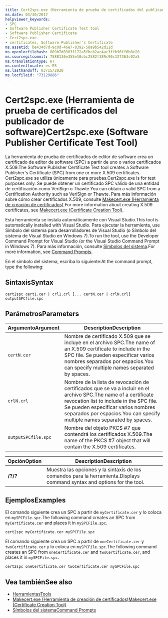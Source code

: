 ```yaml
---
title: Cert2spc.exe (Herramienta de prueba de certificados del publicador de software)
ms.date: 03/30/2017
helpviewer_keywords:
- SPC
- Software Publisher Certificate Test tool
- Software Publisher Certificate
- Cert2spc.exe
- certificates, Software Publisher's Certificate
ms.assetid: be434d7d-9c0d-46e7-8392-58a9b542d11d
ms.openlocfilehash: 809b7d0383f172a5fbcb2ac4ac3ffb96ff0b8e20
ms.sourcegitcommit: 7588136e355e10cbc2582f389c90c127363c02a5
ms.translationtype: HT
ms.contentlocale: es-ES
ms.lasthandoff: 03/15/2020
ms.locfileid: "73129886"
---
```

# <a name="cert2spcexe-software-publisher-certificate-test-tool"></a><span data-ttu-id="28792-102">Cert2spc.exe (Herramienta de prueba de certificados del publicador de software)</span><span class="sxs-lookup"><span data-stu-id="28792-102">Cert2spc.exe (Software Publisher Certificate Test Tool)</span></span>
<span data-ttu-id="28792-103">La herramienta de prueba de certificados de editor de software crea un certificado de editor de software (SPC) a partir de uno o varios certificados X.509.</span><span class="sxs-lookup"><span data-stu-id="28792-103">The Software Publisher Certificate Test tool creates a Software Publisher's Certificate (SPC) from one or more X.509 certificates.</span></span> <span data-ttu-id="28792-104">Cert2spc.exe se utiliza únicamente para pruebas.</span><span class="sxs-lookup"><span data-stu-id="28792-104">Cert2spc.exe is for test purposes only.</span></span> <span data-ttu-id="28792-105">Se puede obtener un certificado SPC válido de una entidad de certificación como VeriSign o Thawte.</span><span class="sxs-lookup"><span data-stu-id="28792-105">You can obtain a valid SPC from a Certification Authority such as VeriSign or Thawte.</span></span> <span data-ttu-id="28792-106">Para más información sobre cómo crear certificados X.509, consulte [Makecert.exe (Herramienta de creación de certificados)](/windows/desktop/SecCrypto/makecert).</span><span class="sxs-lookup"><span data-stu-id="28792-106">For more information about creating X.509 certificates, see [Makecert.exe (Certificate Creation Tool)](/windows/desktop/SecCrypto/makecert).</span></span>  
  
 <span data-ttu-id="28792-107">Esta herramienta se instala automáticamente con Visual Studio.</span><span class="sxs-lookup"><span data-stu-id="28792-107">This tool is automatically installed with Visual Studio.</span></span> <span data-ttu-id="28792-108">Para ejecutar la herramienta, use Símbolo del sistema para desarrolladores de Visual Studio (o Símbolo del sistema de Visual Studio en Windows 7).</span><span class="sxs-lookup"><span data-stu-id="28792-108">To run the tool, use the Developer Command Prompt for Visual Studio (or the Visual Studio Command Prompt in Windows 7).</span></span> <span data-ttu-id="28792-109">Para más información, consulte [Símbolos del sistema](developer-command-prompt-for-vs.md).</span><span class="sxs-lookup"><span data-stu-id="28792-109">For more information, see [Command Prompts](developer-command-prompt-for-vs.md).</span></span>  
  
 <span data-ttu-id="28792-110">En el símbolo del sistema, escriba lo siguiente:</span><span class="sxs-lookup"><span data-stu-id="28792-110">At the command prompt, type the following:</span></span>  
  
## <a name="syntax"></a><span data-ttu-id="28792-111">Sintaxis</span><span class="sxs-lookup"><span data-stu-id="28792-111">Syntax</span></span>  
  
```console  
cert2spc cert1.cer | crl1.crl [... certN.cer | crlN.crl] outputSPCfile.spc  
```  
  
## <a name="parameters"></a><span data-ttu-id="28792-112">Parámetros</span><span class="sxs-lookup"><span data-stu-id="28792-112">Parameters</span></span>  
  
|<span data-ttu-id="28792-113">Argumento</span><span class="sxs-lookup"><span data-stu-id="28792-113">Argument</span></span>|<span data-ttu-id="28792-114">Description</span><span class="sxs-lookup"><span data-stu-id="28792-114">Description</span></span>|  
|--------------|-----------------|  
|`certN.cer`|<span data-ttu-id="28792-115">Nombre de certificado X.509 que se incluye en el archivo SPC.</span><span class="sxs-lookup"><span data-stu-id="28792-115">The name of an X.509 certificate to include in the SPC file.</span></span> <span data-ttu-id="28792-116">Se pueden especificar varios nombres separados por espacios.</span><span class="sxs-lookup"><span data-stu-id="28792-116">You can specify multiple names separated by spaces.</span></span>|  
|`crlN.crl`|<span data-ttu-id="28792-117">Nombre de la lista de revocación de certificados que se va a incluir en el archivo SPC.</span><span class="sxs-lookup"><span data-stu-id="28792-117">The name of a certificate revocation list to include in the SPC file.</span></span> <span data-ttu-id="28792-118">Se pueden especificar varios nombres separados por espacios.</span><span class="sxs-lookup"><span data-stu-id="28792-118">You can specify multiple names separated by spaces.</span></span>|  
|`outputSPCfile.spc`|<span data-ttu-id="28792-119">Nombre del objeto PKCS #7 que contendrá los certificados X.509.</span><span class="sxs-lookup"><span data-stu-id="28792-119">The name of the PKCS #7 object that will contain the X.509 certificates.</span></span>|  
  
|<span data-ttu-id="28792-120">Opción</span><span class="sxs-lookup"><span data-stu-id="28792-120">Option</span></span>|<span data-ttu-id="28792-121">Description</span><span class="sxs-lookup"><span data-stu-id="28792-121">Description</span></span>|  
|------------|-----------------|  
|<span data-ttu-id="28792-122">**/?**</span><span class="sxs-lookup"><span data-stu-id="28792-122">**/?**</span></span>|<span data-ttu-id="28792-123">Muestra las opciones y la sintaxis de los comandos para la herramienta.</span><span class="sxs-lookup"><span data-stu-id="28792-123">Displays command syntax and options for the tool.</span></span>|  
  
## <a name="examples"></a><span data-ttu-id="28792-124">Ejemplos</span><span class="sxs-lookup"><span data-stu-id="28792-124">Examples</span></span>  
 <span data-ttu-id="28792-125">El comando siguiente crea un SPC a partir de `myCertificate.cer` y lo coloca en `mySPCFile.spc`.</span><span class="sxs-lookup"><span data-stu-id="28792-125">The following command creates an SPC from `myCertificate.cer` and places it in `mySPCFile.spc`.</span></span>  
  
```console
cert2spc myCertificate.cer mySPCFile.spc  
```  
  
 <span data-ttu-id="28792-126">El comando siguiente crea un SPC a partir de `oneCertificate.cer` y `twoCertificate.cer` y lo coloca en `mySPCFile.spc`.</span><span class="sxs-lookup"><span data-stu-id="28792-126">The following command creates an SPC from `oneCertificate.cer` and `twoCertificate.cer`, and places it in `mySPCFile.spc`.</span></span>  
  
```console
cert2spc oneCertificate.cer twoCertificate.cer mySPCFile.spc  
```  
  
## <a name="see-also"></a><span data-ttu-id="28792-127">Vea también</span><span class="sxs-lookup"><span data-stu-id="28792-127">See also</span></span>

- [<span data-ttu-id="28792-128">Herramientas</span><span class="sxs-lookup"><span data-stu-id="28792-128">Tools</span></span>](index.md)
- [<span data-ttu-id="28792-129">Makecert.exe (Herramienta de creación de certificados)</span><span class="sxs-lookup"><span data-stu-id="28792-129">Makecert.exe (Certificate Creation Tool)</span></span>](/windows/desktop/SecCrypto/makecert)
- [<span data-ttu-id="28792-130">Símbolos del sistema</span><span class="sxs-lookup"><span data-stu-id="28792-130">Command Prompts</span></span>](developer-command-prompt-for-vs.md)
